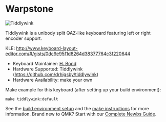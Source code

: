 # Warpstone

![Tiddlywink](https://cdn.discordapp.com/attachments/1026948633381318797/1040762825573933146/823EF06B-54F0-4086-86B4-03F047B7DB75.jpg)

Tiddlywink is a unibody split QAZ-like keyboard featuring left or right encoder support.  

KLE: http://www.keyboard-layout-editor.com/#/gists/0dc9e95f1d8264d38377764c3f220644

* Keyboard Maintainer: [H. Bond](https://github.com/drhigsby)
* Hardware Supported: Tiddlywink (https://github.com/drhigsby/tiddlywink)
* Hardware Availability: make your own

Make example for this keyboard (after setting up your build environment):

    make tiddlywink:default

See the [build environment setup](https://docs.qmk.fm/#/getting_started_build_tools) and the [make instructions](https://docs.qmk.fm/#/getting_started_make_guide) for more information. Brand new to QMK? Start with our [Complete Newbs Guide](https://docs.qmk.fm/#/newbs).
